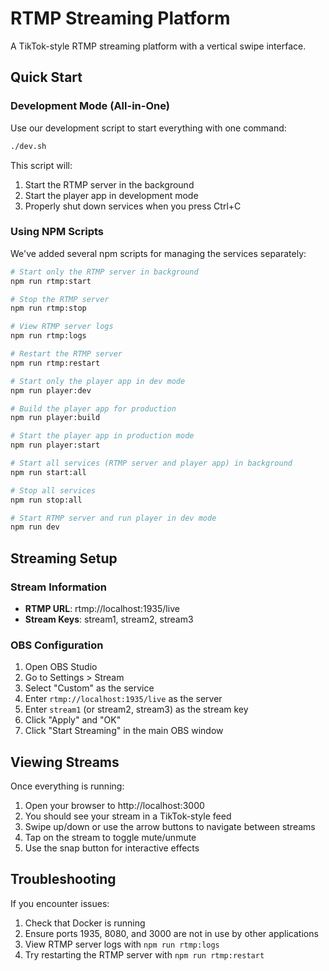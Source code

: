 # RTMP Streaming Platform

A TikTok-style RTMP streaming platform with a vertical swipe interface.

## Quick Start

### Development Mode (All-in-One)

Use our development script to start everything with one command:

```bash
./dev.sh
```

This script will:
1. Start the RTMP server in the background
2. Start the player app in development mode
3. Properly shut down services when you press Ctrl+C

### Using NPM Scripts

We've added several npm scripts for managing the services separately:

```bash
# Start only the RTMP server in background
npm run rtmp:start

# Stop the RTMP server
npm run rtmp:stop

# View RTMP server logs
npm run rtmp:logs

# Restart the RTMP server
npm run rtmp:restart

# Start only the player app in dev mode
npm run player:dev

# Build the player app for production
npm run player:build

# Start the player app in production mode
npm run player:start

# Start all services (RTMP server and player app) in background
npm run start:all

# Stop all services
npm run stop:all

# Start RTMP server and run player in dev mode
npm run dev
```

## Streaming Setup

### Stream Information

- **RTMP URL**: rtmp://localhost:1935/live
- **Stream Keys**: stream1, stream2, stream3

### OBS Configuration

1. Open OBS Studio
2. Go to Settings > Stream
3. Select "Custom" as the service
4. Enter `rtmp://localhost:1935/live` as the server
5. Enter `stream1` (or stream2, stream3) as the stream key
6. Click "Apply" and "OK"
7. Click "Start Streaming" in the main OBS window

## Viewing Streams

Once everything is running:

1. Open your browser to http://localhost:3000
2. You should see your stream in a TikTok-style feed
3. Swipe up/down or use the arrow buttons to navigate between streams
4. Tap on the stream to toggle mute/unmute
5. Use the snap button for interactive effects

## Troubleshooting

If you encounter issues:

1. Check that Docker is running
2. Ensure ports 1935, 8080, and 3000 are not in use by other applications
3. View RTMP server logs with `npm run rtmp:logs`
4. Try restarting the RTMP server with `npm run rtmp:restart` 